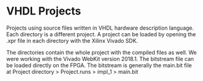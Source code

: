 # VHDL Projects

Projects using source files written in VHDL hardware description
language. Each directory is a different project. A project can be loaded
by opening the .xpr file in each directory with the Xilinx Vivado SDK.

The directories contain the whole project with the compiled files as well.
We were working with the Vivado WebKit version 2018.1.
The bitstream file can be loaded directly on the FPGA. The bitstream
is generally the main.bit file at
Project directory > Project.runs > impl_1 > main.bit

